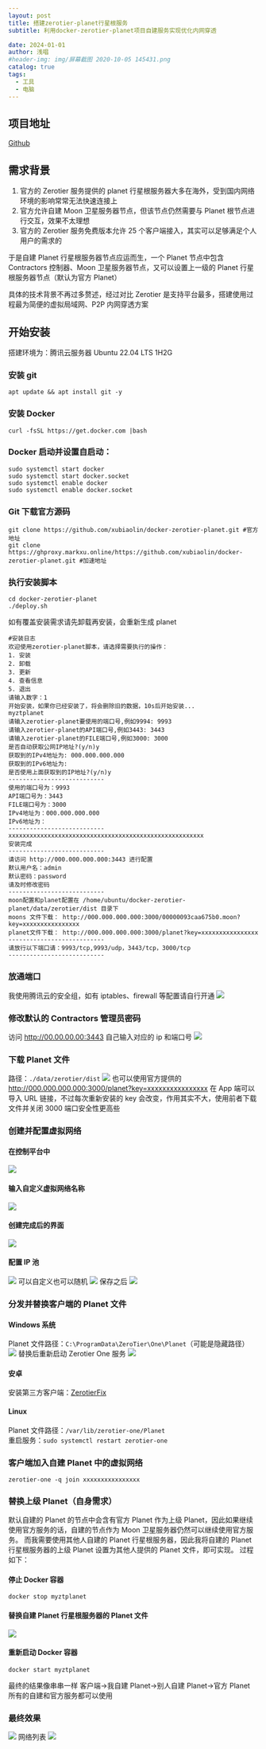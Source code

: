```yaml
---
layout: post
title: 搭建zerotier-planet行星根服务
subtitle: 利用docker-zerotier-planet项目自建服务实现优化内网穿透

date: 2024-01-01
author: 浅唱
#header-img: img/屏幕截图 2020-10-05 145431.png
catalog: true
tags:
  - 工具
  - 电脑
---
```


## 项目地址

[Github](https://github.com/xubiaolin/docker-zerotier-planet)

## 需求背景

1. 官方的 Zerotier 服务提供的 planet 行星根服务器大多在海外，受到国内网络环境的影响常常无法快速连接上
2. 官方允许自建 Moon 卫星服务器节点，但该节点仍然需要与 Planet 根节点进行交互，效果不太理想
3. 官方的 Zerotier 服务免费版本允许 25 个客户端接入，其实可以足够满足个人用户的需求的

于是自建 Planet 行星根服务器节点应运而生，一个 Planet 节点中包含 Contractors 控制器、Moon 卫星服务器节点，又可以设置上一级的 Planet 行星根服务器节点（默认为官方 Planet）

具体的技术背景不再过多赘述，经过对比 Zerotier 是支持平台最多，搭建使用过程最为简便的虚拟局域网、P2P 内网穿透方案

## 开始安装

搭建环境为：腾讯云服务器 Ubuntu 22.04 LTS 1H2G

### 安装 git

    apt update && apt install git -y

### 安装 Docker

    curl -fsSL https://get.docker.com |bash

### Docker 启动并设置自启动：

    sudo systemctl start docker
    sudo systemctl start docker.socket
    sudo systemctl enable docker
    sudo systemctl enable docker.socket

### Git 下载官方源码

    git clone https://github.com/xubiaolin/docker-zerotier-planet.git #官方地址
    git clone https://ghproxy.markxu.online/https://github.com/xubiaolin/docker-zerotier-planet.git #加速地址

### 执行安装脚本

    cd docker-zerotier-planet
    ./deploy.sh

如有覆盖安装需求请先卸载再安装，会重新生成 planet

    #安装日志
    欢迎使用zerotier-planet脚本，请选择需要执行的操作：
    1. 安装
    2. 卸载
    3. 更新
    4. 查看信息
    5. 退出
    请输入数字：1
    开始安装，如果你已经安装了，将会删除旧的数据，10s后开始安装...
    myztplanet
    请输入zerotier-planet要使用的端口号,例如9994: 9993
    请输入zerotier-planet的API端口号,例如3443: 3443
    请输入zerotier-planet的FILE端口号,例如3000: 3000
    是否自动获取公网IP地址?(y/n)y
    获取到的IPv4地址为: 000.000.000.000
    获取到的IPv6地址为:
    是否使用上面获取到的IP地址?(y/n)y
    ---------------------------
    使用的端口号为：9993
    API端口号为：3443
    FILE端口号为：3000
    IPv4地址为：000.000.000.000
    IPv6地址为：
    ---------------------------
    xxxxxxxxxxxxxxxxxxxxxxxxxxxxxxxxxxxxxxxxxxxxxxxxxxxxxxx
    安装完成
    ---------------------------
    请访问 http://000.000.000.000:3443 进行配置
    默认用户名：admin
    默认密码：password
    请及时修改密码
    ---------------------------
    moon配置和planet配置在 /home/ubuntu/docker-zerotier-planet/data/zerotier/dist 目录下
    moons 文件下载： http://000.000.000.000:3000/00000093caa675b0.moon?key=xxxxxxxxxxxxxxxx
    planet文件下载： http://000.000.000.000:3000/planet?key=xxxxxxxxxxxxxxxx
    ---------------------------
    请放行以下端口请：9993/tcp,9993/udp，3443/tcp，3000/tcp
    ---------------------------

### 放通端口

我使用腾讯云的安全组，如有 iptables、firewall 等配置请自行开通
![](/img/2024-01-02-00-19-52.png)

### 修改默认的 Contractors 管理员密码

访问 http://00.00.00.00:3443 自己输入对应的 ip 和端口号
![](/img/2024-01-02-00-21-36.png)

### 下载 Planet 文件

路径：`./data/zerotier/dist`
![](/img/2024-01-02-00-23-37.png)
也可以使用官方提供的 http://000.000.000.000:3000/planet?key=xxxxxxxxxxxxxxxx 在 App 端可以导入 URL 链接，不过每次重新安装的 key 会改变，作用其实不大，使用前者下载文件并关闭 3000 端口安全性更高些

### 创建并配置虚拟网络

#### 在控制平台中

![](/img/2024-01-02-00-27-24.png)

#### 输入自定义虚拟网络名称

![](/img/2024-01-02-00-28-28.png)

#### 创建完成后的界面

![](/img/2024-01-02-00-29-13.png)

#### 配置 IP 池

![](/img/2024-01-02-00-29-59.png)
可以自定义也可以随机
![](/img/2024-01-02-00-30-41.png)
保存之后
![](/img/2024-01-02-00-31-23.png)

### 分发并替换客户端的 Planet 文件

#### Windows 系统

Planet 文件路径：`C:\ProgramData\ZeroTier\One\Planet`（可能是隐藏路径）
![](/img/2024-01-02-00-42-52.png)
替换后重新启动 Zerotier One 服务
![](/img/2024-01-02-00-43-24.png)

#### 安卓

安装第三方客户端：[ZerotierFix](https://github.com/kaaass/ZerotierFix)

#### Linux

Planet 文件路径：`/var/lib/zerotier-one/Planet`  
重启服务：`sudo systemctl restart zerotier-one`

### 客户端加入自建 Planet 中的虚拟网络

    zerotier-one -q join xxxxxxxxxxxxxxxx

### 替换上级 Planet（自身需求）

默认自建的 Planet 的节点中会含有官方 Planet 作为上级 Planet，因此如果继续使用官方服务的话，自建的节点作为 Moon 卫星服务器仍然可以继续使用官方服务。
而我需要使用其他人自建的 Planet 行星根服务器，因此我将自建的 Planet 行星根服务器的上级 Planet 设置为其他人提供的 Planet 文件，即可实现。
过程如下：

#### 停止 Docker 容器

    docker stop myztplanet

#### 替换自建 Planet 行星根服务器的 Planet 文件

![](/img/2024-01-02-00-37-18.png)

#### 重新启动 Docker 容器

    docker start myztplanet

最终的结果像串串一样
客户端->我自建 Planet->别人自建 Planet->官方 Planet
所有的自建和官方服务都可以使用

### 最终效果

![](/img/2024-01-02-01-12-01.png)
网络列表
![](/img/2024-01-02-01-14-03.png)

